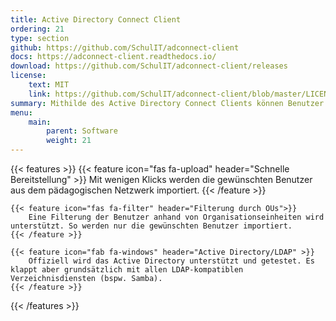 ```yaml
---
title: Active Directory Connect Client
ordering: 21
type: section
github: https://github.com/SchulIT/adconnect-client
docs: https://adconnect-client.readthedocs.io/
download: https://github.com/SchulIT/adconnect-client/releases
license:
    text: MIT
    link: https://github.com/SchulIT/adconnect-client/blob/master/LICENSE.md
summary: Mithilde des Active Directory Connect Clients können Benutzer aus dem lokalen Active Directory in das Sigle-Sign-On synchronisiert werden.
menu:
    main:
        parent: Software
        weight: 21
---
```


{{< features >}}
    {{< feature icon="fas fa-upload" header="Schnelle Bereitstellung" >}}
        Mit wenigen Klicks werden die gewünschten Benutzer aus dem pädagogischen Netzwerk importiert.
    {{< /feature >}}

    {{< feature icon="fas fa-filter" header="Filterung durch OUs">}}
        Eine Filterung der Benutzer anhand von Organisationseinheiten wird unterstützt. So werden nur die gewünschten Benutzer importiert.
    {{< /feature >}}

    {{< feature icon="fab fa-windows" header="Active Directory/LDAP" >}}
        Offiziell wird das Active Directory unterstützt und getestet. Es klappt aber grundsätzlich mit allen LDAP-kompatiblen Verzeichnisdiensten (bspw. Samba).
    {{< /feature >}}
{{< /features >}}